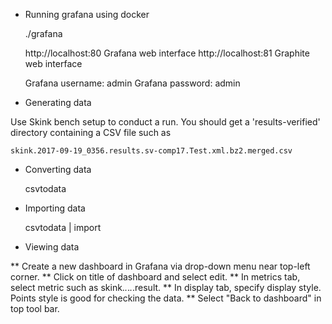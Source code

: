 * Running grafana using docker

    ./grafana

    http://localhost:80     Grafana web interface
    http://localhost:81     Graphite web interface

    Grafana username: admin
    Grafana password: admin

* Generating data

Use Skink bench setup to conduct a run. You should get a 'results-verified'
directory containing a CSV file such as

    skink.2017-09-19_0356.results.sv-comp17.Test.xml.bz2.merged.csv

* Converting data

    csvtodata <CSV file>

* Importing data

    csvtodata <CSV file> | import

* Viewing data

** Create a new dashboard in Grafana via drop-down menu near top-left corner.
** Click on title of dashboard and select edit.
** In metrics tab, select metric such as skink.*.*.*.*.result.
** In display tab, specify display style. Points style is good for checking the data.
** Select "Back to dashboard" in top tool bar.

